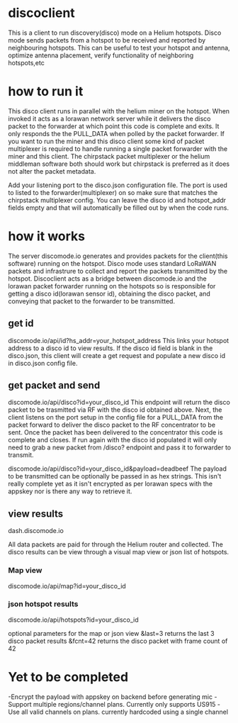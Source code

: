 # discoclient
This is a client to run discovery(disco) mode on a Helium hotspots. Disco mode sends packets from a hotspot to be received and reported by neighbouring hotspots. This can be useful to test your hotspot and antenna, optimize antenna placement, verify functionality of neighboring hotspots,etc

# how to run it
This disco client runs in parallel with the helium miner on the hotspot. When invoked it acts as a lorawan network server while it delivers the disco packet to the forwarder at which point this code is complete and exits. It only responds the the PULL_DATA when polled by the packet forwarder. If you want to run the miner and this disco client some kind of packet multiplexer is required to handle running a single packet forwarder with the miner and this client. The chirpstack packet multiplexer or the helium middleman software both should work but chirpstack is preferred as it does not alter the packet metadata.

Add your listening port to the disco.json configuration file. The port is used to listed to the forwarder(multiplexer) on so make sure that matches the chirpstack multiplexer config. You can leave the disco id and hotspot_addr fields empty and that will automatically be filled out by when the code runs.

# how it works
The server discomode.io generates and provides packets for the client(this software) running on the hotspot. Disco mode uses standard LoRaWAN packets and infrastrure to collect and report the packets transmitted by the hotspot. Discoclient acts as a bridge between discomode.io and the lorawan packet forwarder running on the hotspots so is responsible for getting a disco id(lorawan sensor id), obtaining the disco packet, and conveying that packet to the forwarder to be transmitted.

## get id
discomode.io/api/id?hs_addr=your_hotspot_address
This links your hotspot address to a disco id to view results. If the disco id field is blank in the disco.json, this client will create a get request and populate a new disco id in disco.json config file. 

## get packet and send
discomode.io/api/disco?id=your_disco_id
This endpoint will return the disco packet to be trasmitted via RF with the disco id obtained above. Next, the client listens on the port setup in the config file for a PULL_DATA from the packet forward to deliver the disco packet to the RF concentrator to be sent. Once the packet has been delivered to the concentrator this code is complete and closes. If run again with the disco id populated it will only need to grab a new packet from /disco? endpoint and pass it to forwarder to transmit.

discomode.io/api/disco?id=your_disco_id&payload=deadbeef
The payload to be transmitted can be optionally be passed in as hex strings. This isn't really complete yet as it isn't encrypted as per lorawan specs with the appskey nor is there any way to retrieve it.  

## view results

dash.discomode.io

All data packets are paid for through the Helium router and collected. The disco results can be view through a visual map view or json list of hotspots.

### Map view
discomode.io/api/map?id=your_disco_id

### json hotspot results
discomode.io/api/hotspots?id=your_disco_id

optional parameters for the map or json view 
&last=3 returns the last 3 disco packet results
&fcnt=42 returns the disco packet with frame count of 42 

# Yet to be completed

-Encrypt the payload with appskey on backend before generating mic
-Support multiple regions/channel plans. Currently only supports US915
-Use all valid channels on plans. currently hardcoded using a single channel

